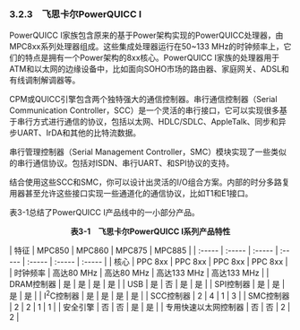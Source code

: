 ### 3.2.3　飞思卡尔PowerQUICC I

PowerQUICC I家族包含原来的基于Power架构实现的PowerQUICC处理器，由MPC8xx系列处理器组成。这些集成处理器运行在50~133 MHz的时钟频率上，它们的特点是拥有一个Power架构的8xx核心。PowerQUICC I家族的处理器用于ATM和以太网的边缘设备中，比如面向SOHO市场的路由器、家庭网关、ADSL和有线调制解调器等。

CPM或QUICC引擎包含两个独特强大的通信控制器。串行通信控制器（Serial Communication Controller，SCC）是一个灵活的串行接口，它可以实现很多基于串行方式进行通信的协议，包括以太网、HDLC/SDLC、AppleTalk、同步和异步UART、IrDA和其他的比特流数据。

串行管理控制器（Serial Management Controller，SMC）模块实现了一些类似的串行通信协议。包括对ISDN、串行UART、和SPI协议的支持。

结合使用这些SCC和SMC，你可以设计出灵活的I/O组合方案。内部的时分多路复用器甚至允许这些接口实现一些通道化的通信协议，比如T1和E1接口。

表3-1总结了PowerQUICC I产品线中的一小部分产品。

<center class="my_markdown"><b class="my_markdown">表3-1　飞思卡尔PowerQUICC I系列产品特性</b></center>

| 特征 | MPC850 | MPC860 | MPC875 | MPC885 |
| :-----  | :-----  | :-----  | :-----  | :-----  | :-----  | :-----  |
| 核心 | PPC 8xx | PPC 8xx | PPC 8xx | PPC 8xx |
| 时钟频率 | 高达80 MHz | 高达80 MHz | 高达133 MHz | 高达133 MHz |
| DRAM控制器 | 是 | 是 | 是 | 是 |
| USB | 是 | 否 | 是 | 是 |
| SPI控制器 | 是 | 是 | 是 | 是 |
| I<sup class="my_markdown">2</sup>C控制器 | 是 | 是 | 是 | 是 |
| SCC控制器 | 2 | 4 | 1 | 3 |
| SMC控制器 | 2 | 2 | 1 | 1 |
| 安全引擎 | 否 | 否 | 是 | 是 |
| 专用快速以太网控制器 | 否 | 否 | 2 | 2 |

